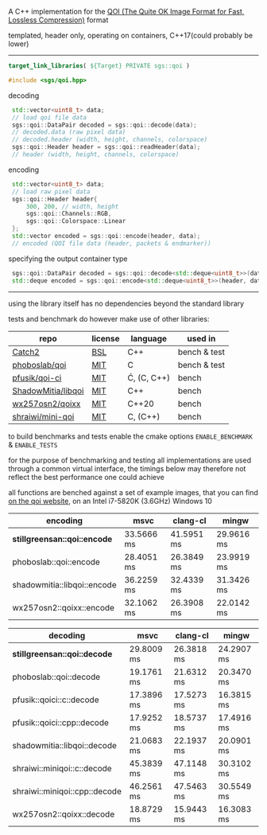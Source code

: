 A C++ implementation for the [QOI (The Quite OK Image Format for Fast, Lossless Compression)](https://qoiformat.org/)
format

templated, header only, operating on containers, C++17(could probably be lower)

---

```cmake
target_link_libraries( ${Target} PRIVATE sgs::qoi )
```

```c++
#include <sgs/qoi.hpp>
```

decoding

```c++
 std::vector<uint8_t> data;
 // load qoi file data
 sgs::qoi::DataPair decoded = sgs::qoi::decode(data);
 // decoded.data (raw pixel data)
 // decoded.header (width, height, channels, colorspace)
 sgs::qoi::Header header = sgs::qoi::readHeader(data);
 // header (width, height, channels, colorspace)
```

encoding

```c++
 std::vector<uint8_t> data;
 // load raw pixel data
 sgs::qoi::Header header{
     300, 200, // width, height
     sgs::qoi::Channels::RGB,
     sgs::qoi::Colorspace::Linear
 };
 std::vector encoded = sgs::qoi::encode(header, data);
 // encoded (QOI file data (header, packets & endmarker))
```

specifying the output container type

```c++
 sgs::qoi::DataPair decoded = sgs::qoi::decode<std::deque<uint8_t>>(data);
 std::deque encoded = sgs::qoi::encode<std::deque<uint8_t>>(header, data);
```

---

using the library itself has no dependencies beyond the standard library

tests and benchmark do however make use of other libraries:

| repo                                                        | license                                                          | language    | used in      |
|-------------------------------------------------------------|------------------------------------------------------------------|-------------|--------------|
| [Catch2](https://github.com/catchorg/Catch2)                | [BSL](https://github.com/catchorg/Catch2/blob/devel/LICENSE.txt) | C++         | bench & test |
| [phoboslab/qoi](https://github.com/phoboslab/qoi)           | [MIT](https://github.com/phoboslab/qoi/blob/master/README.md)    | C           | bench & test |
| [pfusik/qoi-ci](https://github.com/pfusik/qoi-ci)           | [MIT](https://github.com/pfusik/qoi-ci/blob/master/README.md)    | Ć, (C, C++) | bench        |
| [ShadowMitia/libqoi](https://github.com/ShadowMitia/libqoi) | [MIT](https://github.com/ShadowMitia/libqoi/blob/main/LICENSE)   | C++         | bench        |
| [wx257osn2/qoixx](https://github.com/wx257osn2/qoixx)       | [MIT](https://github.com/wx257osn2/qoixx/blob/master/LICENSE)    | C++20       | bench        |
| [shraiwi/mini-qoi](https://github.com/shraiwi/mini-qoi)     | [MIT](https://github.com/shraiwi/mini-qoi/blob/master/LICENSE)   | C, (C++)    | bench        |

to build benchmarks and tests enable the cmake options `ENABLE_BENCHMARK` & `ENABLE_TESTS`

for the purpose of benchmarking and testing all implementations are used through a common virtual interface,
the timings below may therefore not reflect the best performance one could achieve

all functions are benched against a set of example images, that you can find
[on the qoi website](https://qoiformat.org/qoi_test_images.zip), on an Intel i7-5820K (3.6GHz) Windows 10

| encoding                       | msvc       | clang-cl   | mingw      |
|--------------------------------|------------|------------|------------|
| **stillgreensan::qoi::encode** | 33.5666 ms | 41.5951 ms | 29.9616 ms |
| phoboslab::qoi::encode         | 28.4051 ms | 26.3849 ms | 23.9919 ms |
| shadowmitia::libqoi::encode    | 36.2259 ms | 32.4339 ms | 31.3426 ms |
| wx257osn2::qoixx::encode       | 32.1062 ms | 26.3908 ms | 22.0142 ms |

| decoding                       | msvc       | clang-cl   | mingw      |
|--------------------------------|------------|------------|------------|
| **stillgreensan::qoi::decode** | 29.8009 ms | 26.3818 ms | 24.2907 ms |
| phoboslab::qoi::decode         | 19.1761 ms | 21.6312 ms | 20.3470 ms |
| pfusik::qoici::c::decode       | 17.3896 ms | 17.5273 ms | 16.3815 ms |
| pfusik::qoici::cpp::decode     | 17.9252 ms | 18.5737 ms | 17.4916 ms |
| shadowmitia::libqoi::decode    | 21.0683 ms | 22.1937 ms | 20.0901 ms |
| shraiwi::miniqoi::c::decode    | 45.3839 ms | 47.1148 ms | 30.3102 ms |
| shraiwi::miniqoi::cpp::decode  | 46.2561 ms | 47.5463 ms | 30.5549 ms |
| wx257osn2::qoixx::decode       | 18.8729 ms | 15.9443 ms | 16.3083 ms |

